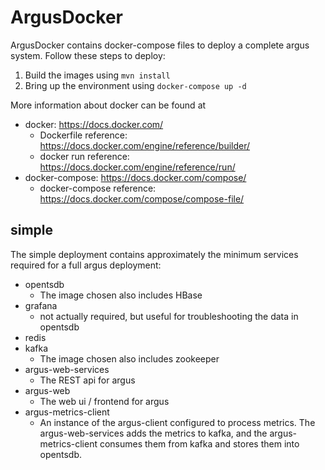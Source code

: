 ArgusDocker
=====

ArgusDocker contains docker-compose files to deploy a complete argus system.  Follow these steps
to deploy:

 1. Build the images using `mvn install`
 1. Bring up the environment using `docker-compose up -d`

More information about docker can be found at
 * docker: https://docs.docker.com/
   * Dockerfile reference: https://docs.docker.com/engine/reference/builder/
   * docker run reference: https://docs.docker.com/engine/reference/run/
 * docker-compose: https://docs.docker.com/compose/
   * docker-compose reference: https://docs.docker.com/compose/compose-file/

## simple
The simple deployment contains approximately the minimum services required for a full argus deployment:
 * opentsdb
   * The image chosen also includes HBase
 * grafana
   * not actually required, but useful for troubleshooting the data in opentsdb
 * redis
 * kafka
   * The image chosen also includes zookeeper
 * argus-web-services
   * The REST api for argus
 * argus-web
   * The web ui / frontend for argus
 * argus-metrics-client
   * An instance of the argus-client configured to process metrics.  The argus-web-services adds the
   metrics to kafka, and the argus-metrics-client consumes them from kafka and stores them into
   opentsdb.
